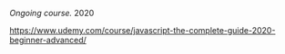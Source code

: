 
*Ongoing course.* 2020<br>








https://www.udemy.com/course/javascript-the-complete-guide-2020-beginner-advanced/
